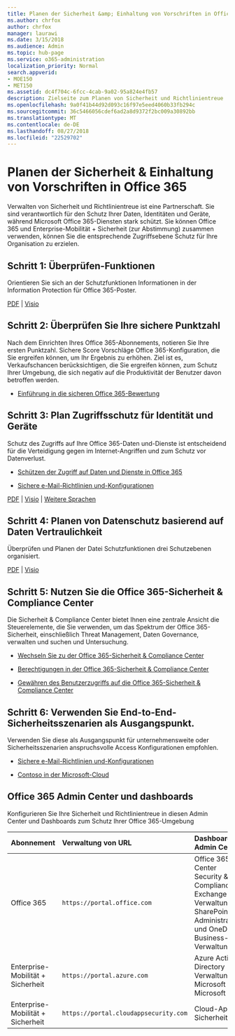 ```yaml
---
title: Planen der Sicherheit &amp; Einhaltung von Vorschriften in Office 365
ms.author: chrfox
author: chrfox
manager: laurawi
ms.date: 3/15/2018
ms.audience: Admin
ms.topic: hub-page
ms.service: o365-administration
localization_priority: Normal
search.appverid:
- MOE150
- MET150
ms.assetid: dc4f704c-6fcc-4cab-9a02-95a824e4fb57
description: Zielseite zum Planen von Sicherheit und Richtlinientreue
ms.openlocfilehash: 9a0f41b44d92d093c16f97e5eed4060b33fb294c
ms.sourcegitcommit: 36c5466056cdef6ad2a8d9372f2bc009a30892bb
ms.translationtype: MT
ms.contentlocale: de-DE
ms.lasthandoff: 08/27/2018
ms.locfileid: "22529702"
---
```

# <a name="plan-for-security-amp-compliance-in-office-365"></a>Planen der Sicherheit &amp; Einhaltung von Vorschriften in Office 365

Verwalten von Sicherheit und Richtlinientreue ist eine Partnerschaft. Sie sind verantwortlich für den Schutz Ihrer Daten, Identitäten und Geräte, während Microsoft Office 365-Diensten stark schützt. Sie können Office 365 und Enterprise-Mobilität + Sicherheit (zur Abstimmung) zusammen verwenden, können Sie die entsprechende Zugriffsebene Schutz für Ihre Organisation zu erzielen.
  
## <a name="step-1-review-capabilities"></a>Schritt 1: Überprüfen-Funktionen

Orientieren Sie sich an der Schutzfunktionen Informationen in der Information Protection für Office 365-Poster. 
  
[PDF](https://download.microsoft.com/download/2/3/D/23D91386-8349-4F7A-9470-FD5AED861F16/MSFT_cloud_architecture_informationprotection.pdf) | [Visio](https://download.microsoft.com/download/2/3/D/23D91386-8349-4F7A-9470-FD5AED861F16/MSFT_cloud_architecture_informationprotection.vsd)
  
## <a name="step-2-check-your-secure-score"></a>Schritt 2: Überprüfen Sie Ihre sichere Punktzahl

Nach dem Einrichten Ihres Office 365-Abonnements, notieren Sie Ihre ersten Punktzahl. Sichere Score Vorschläge Office 365-Konfiguration, die Sie ergreifen können, um Ihr Ergebnis zu erhöhen. Ziel ist es, Verkaufschancen berücksichtigen, die Sie ergreifen können, zum Schutz Ihrer Umgebung, die sich negativ auf die Produktivität der Benutzer davon betroffen werden.
  
- [Einführung in die sicheren Office 365-Bewertung](office-365-secure-score.md)
    
## <a name="step-3-plan-access-protection-for-identity-and-devices"></a>Schritt 3: Plan Zugriffsschutz für Identität und Geräte

Schutz des Zugriffs auf Ihre Office 365-Daten und-Dienste ist entscheidend für die Verteidigung gegen im Internet-Angriffen und zum Schutz vor Datenverlust.
  
- [Schützen der Zugriff auf Daten und Dienste in Office 365](protect-access-to-data-and-services.md)
    
- [Sichere e-Mail-Richtlinien und-Konfigurationen](https://docs.microsoft.com/microsoft-365/enterprise/secure-email-recommended-policies)
    
[PDF](https://go.microsoft.com/fwlink/p/?linkid=841656) | [Visio](https://go.microsoft.com/fwlink/p/?linkid=841657) | [Weitere Sprachen](https://www.microsoft.com/download/details.aspx?id=55032)
  
## <a name="step-4-plan-data-protection-based-on-data-sensitivity"></a>Schritt 4: Planen von Datenschutz basierend auf Daten Vertraulichkeit

Überprüfen und Planen der Datei Schutzfunktionen drei Schutzebenen organisiert.
  
[PDF](http://download.microsoft.com/download/7/8/9/789645A5-BD10-4541-BC33-F8D1EFF5E911/MSFT_cloud_architecture_O365%20file%20protection.pdf) | [Visio](http://download.microsoft.com/download/7/8/9/789645A5-BD10-4541-BC33-F8D1EFF5E911/MSFT_cloud_architecture_O365%20file%20protection.vsdx)
  
## <a name="step-5-leverage-the-office-365-security-amp-compliance-center"></a>Schritt 5: Nutzen Sie die Office 365-Sicherheit &amp; Compliance Center

Die Sicherheit &amp; Compliance Center bietet Ihnen eine zentrale Ansicht die Steuerelemente, die Sie verwenden, um das Spektrum der Office 365-Sicherheit, einschließlich Threat Management, Daten Governance, verwalten und suchen und Untersuchung. 
  
- [Wechseln Sie zu der Office 365-Sicherheit &amp; Compliance Center](go-to-the-securitycompliance-center.md)
    
- [Berechtigungen in der Office 365-Sicherheit &amp; Compliance Center](permissions-in-the-security-and-compliance-center.md)
    
- [Gewähren des Benutzerzugriffs auf die Office 365-Sicherheit &amp; Compliance Center](grant-access-to-the-security-and-compliance-center.md)
    
## <a name="step-6-use-end-to-end-security-scenarios-as-starting-points"></a>Schritt 6: Verwenden Sie End-to-End-Sicherheitsszenarien als Ausgangspunkt.

Verwenden Sie diese als Ausgangspunkt für unternehmensweite oder Sicherheitsszenarien anspruchsvolle Access Konfigurationen empfohlen.
  
- [Sichere e-Mail-Richtlinien und-Konfigurationen](https://docs.microsoft.com/microsoft-365/enterprise/secure-email-recommended-policies)
    
- [Contoso in der Microsoft-Cloud](http://aka.ms/cloudarchcontoso)
    
## <a name="office-365-admin-centers-and-dashboards"></a>Office 365 Admin Center und dashboards

Konfigurieren Sie Ihre Sicherheit und Richtlinientreue in diesen Admin Center und Dashboards zum Schutz Ihrer Office 365-Umgebung
  
|**Abonnement**|**Verwaltung von URL**|**Dashboards und Admin Center**|
|:-----|:-----|:-----|
|Office 365  <br/> |`https://portal.office.com`  <br/> | Office 365 Admin Center  <br/>  Security &amp; Compliance Center  <br/>  Exchange-Verwaltungskonsole  <br/>  SharePoint Administrationscenter und OneDrive for Business-Verwaltungskonsole  <br/> |
|Enterprise-Mobilität + Sicherheit  <br/> |`https://portal.azure.com`  <br/> | Azure Active Directory  <br/>  Verwaltung von Microsoft Mobile  <br/>  Microsoft Intune  <br/> |
|Enterprise-Mobilität + Sicherheit  <br/> |`https://portal.cloudappsecurity.com`  <br/> | Cloud-App-Sicherheit  <br/> |
   

